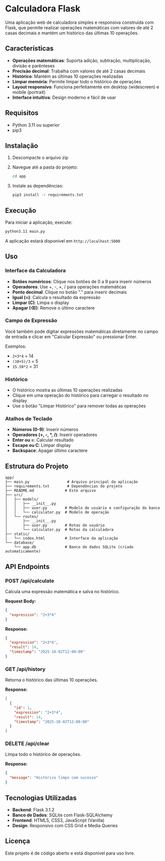 # Calculadora Flask

Uma aplicação web de calculadora simples e responsiva construída com Flask, que permite realizar operações matemáticas com valores de até 2 casas decimais e mantém um histórico das últimas 10 operações.

## Características

- **Operações matemáticas**: Suporta adição, subtração, multiplicação, divisão e parênteses
- **Precisão decimal**: Trabalha com valores de até 2 casas decimais
- **Histórico**: Mantém as últimas 10 operações realizadas
- **Limpar memória**: Permite limpar todo o histórico de operações
- **Layout responsivo**: Funciona perfeitamente em desktop (widescreen) e mobile (portrait)
- **Interface intuitiva**: Design moderno e fácil de usar

## Requisitos

- Python 3.11 ou superior
- pip3

## Instalação

1. Descompacte o arquivo zip
2. Navegue até a pasta do projeto:
   ```bash
   cd app
   ```

3. Instale as dependências:
   ```bash
   pip3 install -r requirements.txt
   ```

## Execução

Para iniciar a aplicação, execute:

```bash
python3.11 main.py
```

A aplicação estará disponível em `http://localhost:5000`

## Uso

### Interface da Calculadora

- **Botões numéricos**: Clique nos botões de 0 a 9 para inserir números
- **Operadores**: Use +, -, ×, / para operações matemáticas
- **Ponto decimal**: Clique no botão "." para inserir decimais
- **Igual (=)**: Calcula o resultado da expressão
- **Limpar (C)**: Limpa o display
- **Apagar (⌫)**: Remove o último caractere

### Campo de Expressão

Você também pode digitar expressões matemáticas diretamente no campo de entrada e clicar em "Calcular Expressão" ou pressionar Enter.

Exemplos:
- `2+3*4` = 14
- `(10+5)/3` = 5
- `15.50*2` = 31

### Histórico

- O histórico mostra as últimas 10 operações realizadas
- Clique em uma operação do histórico para carregar o resultado no display
- Use o botão "Limpar Histórico" para remover todas as operações

### Atalhos de Teclado

- **Números (0-9)**: Inserir números
- **Operadores (+, -, *, /)**: Inserir operadores
- **Enter ou =**: Calcular resultado
- **Escape ou C**: Limpar display
- **Backspace**: Apagar último caractere

## Estrutura do Projeto

```
app/
├── main.py                 # Arquivo principal da aplicação
├── requirements.txt        # Dependências do projeto
├── README.md              # Este arquivo
├── src/
│   ├── models/
│   │   ├── __init__.py
│   │   ├── user.py        # Modelo de usuário e configuração do banco
│   │   └── calculator.py  # Modelo de operação
│   └── routes/
│       ├── __init__.py
│       ├── user.py        # Rotas de usuário
│       └── calculator.py  # Rotas da calculadora
├── static/
│   └── index.html         # Interface da aplicação
└── database/
    └── app.db             # Banco de dados SQLite (criado automaticamente)
```

## API Endpoints

### POST /api/calculate
Calcula uma expressão matemática e salva no histórico.

**Request Body:**
```json
{
  "expression": "2+3*4"
}
```

**Response:**
```json
{
  "expression": "2+3*4",
  "result": 14,
  "timestamp": "2025-10-02T12:00:00"
}
```

### GET /api/history
Retorna o histórico das últimas 10 operações.

**Response:**
```json
[
  {
    "id": 1,
    "expression": "2+3*4",
    "result": 14,
    "timestamp": "2025-10-02T12:00:00"
  }
]
```

### DELETE /api/clear
Limpa todo o histórico de operações.

**Response:**
```json
{
  "message": "Histórico limpo com sucesso"
}
```

## Tecnologias Utilizadas

- **Backend**: Flask 3.1.2
- **Banco de Dados**: SQLite com Flask-SQLAlchemy
- **Frontend**: HTML5, CSS3, JavaScript (Vanilla)
- **Design**: Responsivo com CSS Grid e Media Queries

## Licença

Este projeto é de código aberto e está disponível para uso livre.
